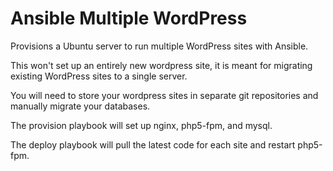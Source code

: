 # Ansible Multiple WordPress

Provisions a Ubuntu server to run multiple WordPress sites with Ansible.

This won't set up an entirely new wordpress site, it is meant for migrating existing WordPress sites to a single server.

You will need to store your wordpress sites in separate git repositories and manually migrate your databases.

The provision playbook will set up nginx, php5-fpm, and mysql.

The deploy playbook will pull the latest code for each site and restart php5-fpm.
